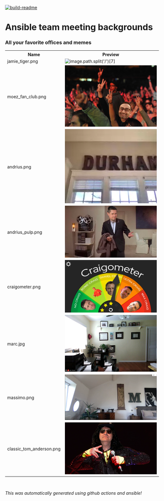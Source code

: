 [![build-readme](https://github.com/cloin/ansible-meeting-bgs/actions/workflows/build-readme.yml/badge.svg)](https://github.com/cloin/ansible-meeting-bgs/actions/workflows/build-readme.yml)
<br>

# Ansible team meeting backgrounds
### All your favorite offices and memes

<table>
  <tr>
    <th>Name</th>
    <th>Preview</th>
  </tr>
    <tr>
    <td>jamie_tiger.png</td>
    <td><img src="./images/jamie_tiger.png" alt="image.path.split('/')[7]" width="400" /></td>
  </tr>
    <tr>
    <td>moez_fan_club.png</td>
    <td><img src="./images/moez_fan_club.png" alt="image.path.split('/')[7]" width="400" /></td>
  </tr>
    <tr>
    <td>andrius.png</td>
    <td><img src="./images/andrius.png" alt="image.path.split('/')[7]" width="400" /></td>
  </tr>
    <tr>
    <td>andrius_pulp.png</td>
    <td><img src="./images/andrius_pulp.png" alt="image.path.split('/')[7]" width="400" /></td>
  </tr>
    <tr>
    <td>craigometer.png</td>
    <td><img src="./images/craigometer.png" alt="image.path.split('/')[7]" width="400" /></td>
  </tr>
    <tr>
    <td>marc.jpg</td>
    <td><img src="./images/marc.jpg" alt="image.path.split('/')[7]" width="400" /></td>
  </tr>
    <tr>
    <td>massimo.png</td>
    <td><img src="./images/massimo.png" alt="image.path.split('/')[7]" width="400" /></td>
  </tr>
    <tr>
    <td>classic_tom_anderson.png</td>
    <td><img src="./images/classic_tom_anderson.png" alt="image.path.split('/')[7]" width="400" /></td>
  </tr>
  </table>

<br>

*This was automatically generated using github actions and ansible!*
